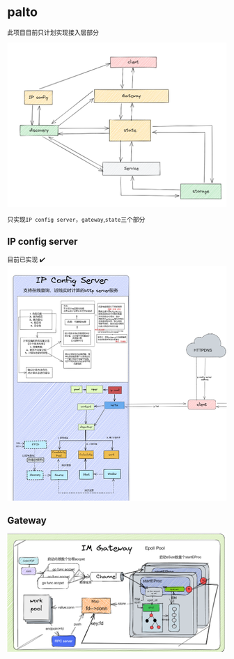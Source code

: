 # palto

此项目目前只计划实现接入层部分

![img](/img/%E6%9E%B6%E6%9E%84%E8%8D%89%E5%9B%BE.png)

只实现`IP config server`，`gateway`,`state`三个部分

## IP config server

目前已实现 ✔️
![img](/img/ip_conf_server.png)

## Gateway

![img](/img/gateway.png)
